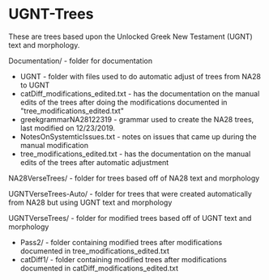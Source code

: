 # UGNT-Trees
These are trees based upon the Unlocked Greek New Testament (UGNT) text and morphology.

Documentation/ - folder for documentation
  * UGNT - folder with files used to do automatic adjust of trees from NA28 to UGNT
  * catDiff_modifications_edited.txt - has the documentation on the manual edits of the trees after doing the modifications documented in "tree_modifications_edited.txt"
  * greekgrammarNA28122319 - grammar used to create the NA28 trees, last modified on 12/23/2019.
  * NotesOnSystemticIssues.txt - notes on issues that came up during the manual modification
  * tree_modifications_edited.txt - has the documentation on the manual edits of the trees after automatic adjustment
  
NA28VerseTrees/ - folder for trees based off of NA28 text and morphology

UGNTVerseTrees-Auto/ - folder for trees that were created automatically from NA28 but using UGNT text and morphology

UGNTVerseTrees/ - folder for modified trees based off of UGNT text and morphology
 * Pass2/ - folder containing modified trees after modifications documented in tree_modifications_edited.txt
 * catDiff1/ - folder containing modified trees after modifications documented in catDiff_modifications_edited.txt
